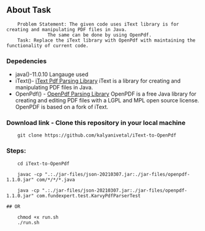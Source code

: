 ## About Task
	
```
	Problem Statement: The given code uses iText library is for creating and manipulating PDF files in Java.
			   The same can be done by using OpenPdf.
	Task: Replace the iText library with OpenPdf with maintaining the functionality of current code.
```

### Depedencies	
* java()-11.0.10 Langauge used
* iText()- [iText Pdf Parsing Library](https://itextpdf.com/en) iText is a library for creating and manipulating PDF files in Java.
* OpenPdf() - [OpenPdf Parsing Library]( https://github.com/LibrePDF/OpenPDF) OpenPDF is a free Java library for creating and editing PDF files with a LGPL and MPL open source license. OpenPDF is based on a fork of iText. 


### Download link - Clone this repository in your local machine 

```
	git clone https://github.com/kalyanivetal/iText-to-OpenPdf
```

### Steps:

```
	cd iText-to-OpenPdf
	
	javac -cp ".:./jar-files/json-20210307.jar:./jar-files/openpdf-1.1.0.jar" com/*/*/*.java

	java -cp ".:./jar-files/json-20210307.jar:./jar-files/openpdf-1.1.0.jar" com.fundexpert.test.KarvyPdfParserTest

```

	## OR 

```
	chmod +x run.sh
	./run.sh
```


